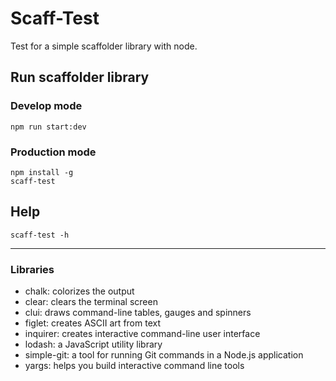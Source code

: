 # Scaff-Test

Test for a simple scaffolder library with node.

## Run scaffolder library

### Develop mode

    npm run start:dev

### Production mode
    
    npm install -g
    scaff-test

## Help

    scaff-test -h

---

### Libraries

- chalk: colorizes the output
- clear: clears the terminal screen
- clui: draws command-line tables, gauges and spinners
- figlet: creates ASCII art from text
- inquirer: creates interactive command-line user interface
- lodash: a JavaScript utility library
- simple-git: a tool for running Git commands in a Node.js application
- yargs: helps you build interactive command line tools
